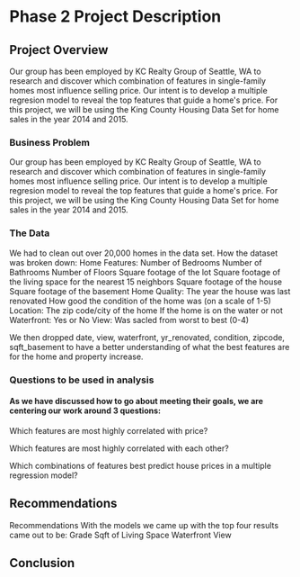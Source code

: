 # Phase 2 Project Description


## Project Overview

Our group has been employed by KC Realty Group of Seattle, WA to research and discover which combination of features in single-family homes most influence selling price. Our intent is to develop a multiple regresion model to reveal the top features that guide a home's price. For this project, we will be using the King County Housing Data Set for home sales in the year 2014 and 2015.

### Business Problem

Our group has been employed by KC Realty Group of Seattle, WA to research and discover which combination of features in single-family homes most influence selling price. Our intent is to develop a multiple regresion model to reveal the top features that guide a home's price. For this project, we will be using the King County Housing Data Set for home sales in the year 2014 and 2015.

### The Data

We had to clean out over 20,000 homes in the data set. How the dataset was broken down:
Home Features:
    Number of Bedrooms
    Number of Bathrooms
    Number of Floors
    Square footage of the lot
    Square footage of the living space for the nearest 15 neighbors
    Square footage of the house
    Square footage of the basement
Home Quality:
    The year the house was last renovated
    How good the condition of the home was (on a scale of 1-5)
Location:
    The zip code/city of the home
    If the home is on the water or not
Waterfront:
    Yes or No
View:
    Was sacled from worst to best (0-4)
    
We then dropped date, view, waterfront, yr_renovated, condition, zipcode, sqft_basement to have a better understanding of what the best features are for the home and property increase.

### Questions to be used in analysis

#### As we have discussed how to go about meeting their goals, we are centering our work around 3 questions:

Which features are most highly correlated with price?

Which features are most highly correlated with each other?

Which combinations of features best predict house prices in a multiple regression model?

[](https://github.com/jeffbeech/phase-2-project/blob/main/Images/Screen%20Shot%202022-01-06%20at%205.32.17%20PM.png)


## Recommendations

Recommendations
With the models we came up with the top four results came out to be:
Grade
Sqft of Living Space
Waterfront
View


## Conclusion
